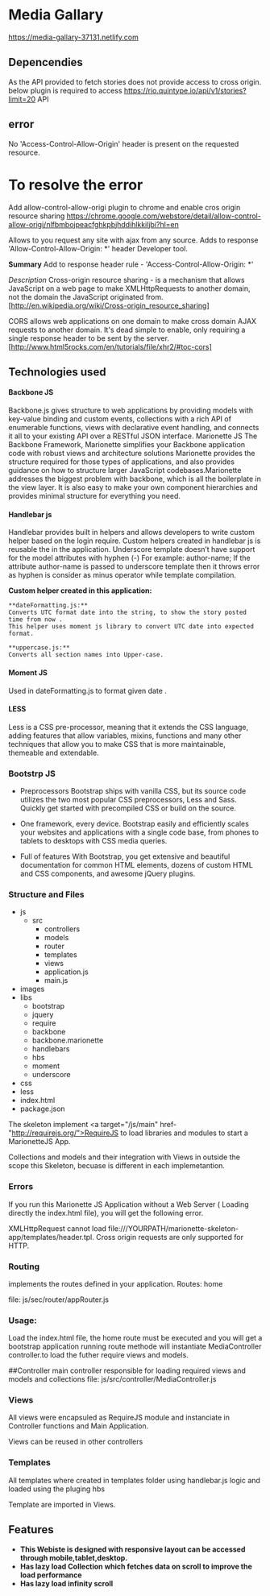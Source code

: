 # Media Gallary

https://media-gallary-37131.netlify.com

## Depencendies
As the API provided to fetch stories does not  provide access to cross origin.
below  plugin is required to access https://rio.quintype.io/api/v1/stories?limit=20 API 

## error
 No 'Access-Control-Allow-Origin' header is present on the requested resource.
 
# To resolve the error

Add allow-control-allow-origi plugin to chrome and enable cros origin resource sharing
https://chrome.google.com/webstore/detail/allow-control-allow-origi/nlfbmbojpeacfghkpbjhddihlkkiljbi?hl=en

Allows to you request any site with ajax from any source. Adds to response 'Allow-Control-Allow-Origin: *' header
Developer tool.

**Summary**
  Add to response header rule - 'Access-Control-Allow-Origin: *'


*Description*
Cross-origin resource sharing - is a mechanism that allows JavaScript on a web page to make XMLHttpRequests to another domain, not the domain the JavaScript originated from.[http://en.wikipedia.org/wiki/Cross-origin_resource_sharing]


CORS allows web applications on one domain to make cross domain AJAX requests to another domain. It's dead simple to enable, only requiring a single response header to be sent by the server. [http://www.html5rocks.com/en/tutorials/file/xhr2/#toc-cors]




## Technologies used

#### Backbone JS

Backbone.js gives structure to web applications by providing models with key-value binding and custom events, 
collections with a rich API of enumerable functions, views with declarative event handling, and connects it all
 to your existing API over a RESTful JSON interface.
Marionette JS
The Backbone Framework, Marionette simplifies your Backbone application code with robust views and architecture solutions
Marionette provides the structure required for those types of applications, and also provides guidance on how to structure 
larger JavaScript codebases.Marionette addresses the biggest problem with backbone, which is all the boilerplate in 
the view layer. It is also easy to make your own component hierarchies and provides minimal structure for everything you need. 

#### Handlebar js

Handlebar provides built in helpers and allows developers to write custom helper based on the login require. 
 Custom helpers created in handlebar js is reusable the in the application.
 Underscore template doesn’t have support for the model attributes with hyphen (-)
   For example: author-name;
   If the attribute author-name is passed to underscore template then it throws error as hyphen is consider 
   as minus operator while template compilation.
     
  **Custom helper created in this application:**
 
    **dateFormatting.js:**
	Converts UTC format date into the string, to show the story posted time from now .
	This helper uses moment js library to convert UTC date into expected format.
	
	**uppercase.js:**
    Converts all section names into Upper-case.

 #### Moment JS
Used in dateFormatting.js  to format given date .


#### LESS

Less is a CSS pre-processor, meaning that it extends the CSS language, adding features that allow 
variables, mixins, functions and many other techniques that allow you to make CSS that is more maintainable, themeable and extendable.

### Bootstrp JS

+ Preprocessors
Bootstrap ships with vanilla CSS, but its source code utilizes the two most popular CSS preprocessors, Less and Sass. Quickly get started with precompiled CSS or build on the source.

+ One framework, every device.
Bootstrap easily and efficiently scales your websites and applications with a single code base, from phones to tablets to desktops with CSS media queries.

+ Full of features
With Bootstrap, you get extensive and beautiful documentation for common HTML elements, dozens of custom HTML and CSS components, and awesome jQuery plugins.

### Structure and Files

 + js
    + src
	    + controllers
        + models
        + router
        + templates
        + views
	    + application.js
	    + main.js
  + images
  + libs
	+ bootstrap
	+ jquery
	+ require
	+ backbone 
	+ backbone.marionette
	+ handlebars
	+ hbs
	+ moment
	+ underscore
 + css
 + less
 + index.html
 + package.json

     
 The skeleton implement <a target="/js/main" href-"http://requirejs.org/">RequireJS to load libraries and modules to start a  MarionetteJS App.

Collections and models and their integration with Views in outside the scope this Skeleton, becuase is different in each implemetantion. 

### Errors

If you run this Marionette JS Application without a Web Server ( Loading directly the index.html file), you will get the following error.

XMLHttpRequest cannot load file:///YOURPATH/marionette-skeleton-app/templates/header.tpl. Cross origin requests are only supported for HTTP.

### Routing
implements the routes defined in your application.
Routes: home

file: js/sec/router/appRouter.js

### Usage:

Load the index.html file, the home route must be executed and you will get a bootstrap application running
route methode will instantiate MediaController controller.to load the futher require views and models.
  
##Controller
main controller responsible for loading required views and models and collections
file: js/src/controller/MediaController.js

### Views

All views were encapsuled as RequireJS module and instanciate in Controller functions and Main Application.

Views can be reused in other controllers

### Templates

All templates where created in templates folder using handlebar.js logic and loaded using the pluging hbs

Template are imported in Views.

## Features
+ **This Webiste is designed with responsive layout can be accessed through mobile,tablet,desktop.**
+ **Has lazy load Collection which fetches data on scroll to improve the load performance**
+ **Has lazy load infinity scroll**



